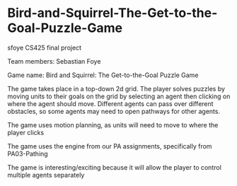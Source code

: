 # Bird-and-Squirrel-The-Get-to-the-Goal-Puzzle-Game
sfoye CS425 final project

Team members: Sebastian Foye

Game name: Bird and Squirrel: The Get-to-the-Goal Puzzle Game

The game takes place in a top-down 2d grid. The player solves puzzles by moving units to their goals on the grid by selecting an agent then clicking on where the agent should move. Different agents can pass over different obstacles, so some agents may need to open pathways for other agents.

The game uses motion planning, as units will need to move to where the player clicks

The game uses the engine from our PA assignments, specifically from PA03-Pathing

The game is interesting/exciting because it will allow the player to control multiple agents separately
